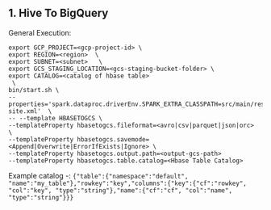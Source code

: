 ## 1. Hive To BigQuery

General Execution:

```
export GCP_PROJECT=<gcp-project-id> \
export REGION=<region>  \
export SUBNET=<subnet>   \
export GCS_STAGING_LOCATION=<gcs-staging-bucket-folder> \
export CATALOG=<catalog of hbase table>
 \
bin/start.sh \
--properties='spark.dataproc.driverEnv.SPARK_EXTRA_CLASSPATH=src/main/resources/hbase-site.xml'  \
-- --template HBASETOGCS \
--templateProperty hbasetogcs.fileformat=<avro|csv|parquet|json|orc>  \
--templateProperty hbasetogcs.savemode=<Append|Overwrite|ErrorIfExists|Ignore> \
--templateProperty hbasetogcs.output.path=<output-gcs-path>
--templateProperty hbasetogcs.table.catalog=<Hbase Table Catalog>
```
Example catalog -:
```{"table":{"namespace":"default", "name":"my_table"},"rowkey":"key","columns":{"key":{"cf":"rowkey", "col":"key", "type":"string"},"name":{"cf":"cf", "col":"name", "type":"string"}}}```